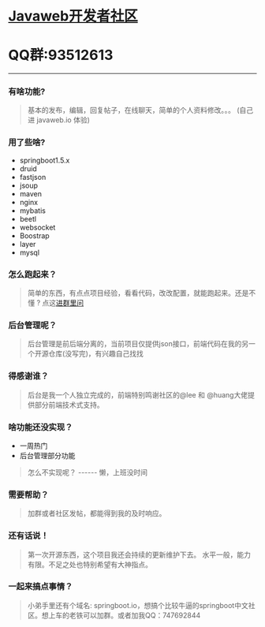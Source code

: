 # [Javaweb开发者社区]( http://javaweb.io)
# QQ群:93512613
***
### 有啥功能?
> 基本的发布，编辑，回复帖子，在线聊天，简单的个人资料修改。。。 (自己进 javaweb.io 体验)

### 用了些啥?
* springboot1.5.x
* druid
* fastjson
* jsoup
* maven
* nginx
* mybatis
* beetl
* websocket
* Boostrap
* layer
* mysql

### 怎么跑起来？
> 简单的东西，有点点项目经验，看看代码，改改配置，就能跑起来。还是不懂 ? 点这[进群里问]( //shang.qq.com/wpa/qunwpa?idkey=0d7bad56dd20ec31ecbc7c354ae89d5169ac83b3a7ccc66744972d5d47cec595)

### 后台管理呢？
> 后台管理是前后端分离的，当前项目仅提供json接口，前端代码在我的另一个开源仓库(没写完)，有兴趣自己找找

### 得感谢谁？
> 后台是我一个人独立完成的，前端特别鸣谢社区的@lee 和 @huang大佬提供部分前端技术式支持。

### 啥功能还没实现？
* 一周热门
* 后台管理部分功能
> 怎么不实现呢？  ------ 懒，上班没时间

### 需要帮助？
> 加群或者社区发帖，都能得到我的及时响应。

### 还有话说！
> 第一次开源东西，这个项目我还会持续的更新维护下去。 水平一般，能力有限。不足之处也特别希望有大神指点。

### 一起来搞点事情？
> 小弟手里还有个域名: springboot.io，想搞个比较牛逼的springboot中文社区。想上车的老铁可以加群。或者加我QQ：747692844



